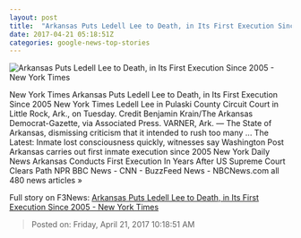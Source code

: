 ```yaml
---
layout: post
title:  "Arkansas Puts Ledell Lee to Death, in Its First Execution Since 2005 - New York Times"
date: 2017-04-21 05:18:51Z
categories: google-news-top-stories
---
```


![Arkansas Puts Ledell Lee to Death, in Its First Execution Since 2005 - New York Times](https://static01.nyt.com/images/2017/04/21/us/21arkansas-02/21arkansas-02-facebookJumbo.jpg)

New York Times Arkansas Puts Ledell Lee to Death, in Its First Execution Since 2005 New York Times Ledell Lee in Pulaski County Circuit Court in Little Rock, Ark., on Tuesday. Credit Benjamin Krain/The Arkansas Democrat-Gazette, via Associated Press. VARNER, Ark. — The State of Arkansas, dismissing criticism that it intended to rush too many ... The Latest: Inmate lost consciousness quickly, witnesses say Washington Post Arkansas carries out first inmate execution since 2005 New York Daily News Arkansas Conducts First Execution In Years After US Supreme Court Clears Path NPR BBC News - CNN - BuzzFeed News - NBCNews.com all 480 news articles »


Full story on F3News: [Arkansas Puts Ledell Lee to Death, in Its First Execution Since 2005 - New York Times](http://www.f3nws.com/n/ksQB3B)

> Posted on: Friday, April 21, 2017 10:18:51 AM
